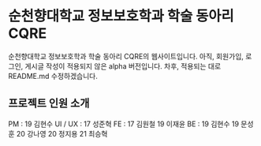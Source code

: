 # 순천향대학교 정보보호학과 학술 동아리 CQRE

순천향대학교 정보보호학과 학술 동아리 CQRE의 웹사이트입니다.
아직, 회원가입, 로그인, 게시글 작성이 적용되지 않은 alpha 버전입니다.
차후, 적용되는 대로 README.md 수정하겠습니다.

## 프로젝트 인원 소개

PM : 19 김현수
UI / UX : 17 성준혁
FE : 17 김원철
19 이재윤
BE : 19 김현수
19 문성훈
20 강나영
20 정지용
21 최승혁
